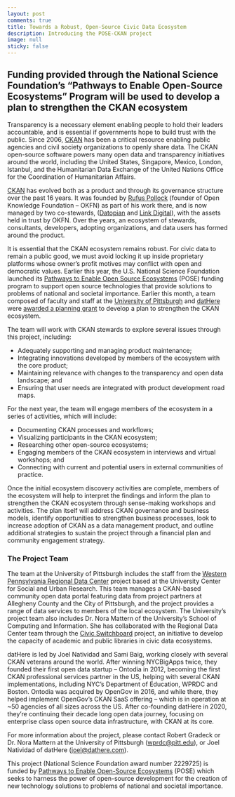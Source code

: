 ```yaml
---
layout: post
comments: true
title: Towards a Robust, Open-Source Civic Data Ecosystem
description: Introducing the POSE-CKAN project
image: null
sticky: false
---
```

## Funding provided through the National Science Foundation’s “Pathways to Enable Open-Source Ecosystems” Program will be used to develop a plan to strengthen the CKAN ecosystem

Transparency is a necessary element enabling people to hold their leaders accountable, and is essential if governments hope to build trust with the public. Since 2006, [CKAN](https://ckan.org/) has been a critical resource enabling public agencies and civil society organizations to openly share data. The CKAN open-source software powers many open data and transparency initiatives around the world, including the United States, Singapore, Mexico, London, Istanbul, and the Humanitarian Data Exchange of the United Nations Office for the Coordination of Humanitarian Affairs. 

[CKAN](https://en.wikipedia.org/wiki/CKAN) has evolved both as a product and through its governance structure over the past 16 years. It was founded by [Rufus Pollock](https://en.wikipedia.org/wiki/Rufus_Pollock) (founder of Open Knowledge Foundation – OKFN) as part of his work there, and is now managed by two co-stewards, ([Datopian](https://www.datopian.com/) and [Link Digital](https://linkdigital.com.au/)), with the assets held in trust by OKFN. Over the years, an ecosystem of stewards, consultants, developers, adopting organizations, and data users has formed around the product.

It is essential that the CKAN ecosystem remains robust. For civic data to remain a public good, we must avoid locking it up inside proprietary platforms whose owner’s profit motives may conflict with open and democratic values. Earlier this year, the U.S. National Science Foundation launched its [Pathways to Enable Open Source Ecosystems](https://beta.nsf.gov/funding/opportunities/pathways-enable-open-source-ecosystems-pose) (POSE) funding program to support open source technologies that provide solutions to problems of national and societal importance. Earlier this month, a team composed of faculty and staff at the [University of Pittsburgh](https://www.pitt.edu/) and [datHere](https://dathere.com/) were [awarded a planning grant](https://www.nsf.gov/awardsearch/showAward?AWD_ID=2229725&HistoricalAwards=false) to develop a plan to strengthen the CKAN ecosystem.  

The team will work with CKAN stewards to explore several issues through this project, including:  

* Adequately supporting and managing product maintenance;   
* Integrating innovations developed by members of the ecosystem with the core product;    
* Maintaining relevance with changes to the transparency and open data landscape; and    
* Ensuring that user needs are integrated with product development road maps.

For the next year, the team will engage members of the ecosystem in a series of activities, which will include: 

* Documenting CKAN processes and workflows; 
* Visualizing participants in the CKAN ecosystem; 
* Researching other open-source ecosystems; 
* Engaging members of the CKAN ecosystem in interviews and virtual workshops; and 
* Connecting with current and potential users in external communities of practice.   

Once the initial ecosystem discovery activities are complete, members of the ecosystem will help to interpret the findings and inform the plan to strengthen the CKAN ecosystem through sense-making workshops and activities. The plan itself will address CKAN governance and business models, identify opportunities to strengthen business processes, look to increase adoption of CKAN as a data management product, and outline additional strategies to sustain the project through a financial plan and community engagement strategy.

### The Project Team  

The team at the University of Pittsburgh includes the staff from the [Western Pennsylvania Regional Data Center](https://www.wprdc.org/) project based at the University Center for Social and Urban Research. This team manages a CKAN-based community open data portal featuring data from project partners at Allegheny County and the City of Pittsburgh, and the project provides a range of data services to members of the local ecosystem. The University’s project team also includes Dr. Nora Mattern of the University’s School of Computing and Information. She has collaborated with the Regional Data Center team through the [Civic Switchboard](https://civic-switchboard.github.io/) project, an initiative to develop the capacity of academic and public libraries in civic data ecosystems.   

datHere is led by Joel Natividad and Sami Baig, working closely with several CKAN veterans around the world. After winning NYCBigApps twice, they founded their first open data startup – Ontodia in 2012, becoming the first CKAN professional services partner in the US, helping with several CKAN implementations, including NYC’s Department of Education, WPRDC and Boston. Ontodia was acquired by OpenGov in 2016, and while there, they helped implement OpenGov’s CKAN SaaS offering – which is in operation at ~50 agencies of all sizes across the US. After co-founding datHere in 2020, they’re continuing their decade long open data journey, focusing on enterprise class open source data infrastructure, with CKAN at its core.   

For more information about the project, please contact Robert Gradeck or Dr. Nora Mattern at the University of Pittsburgh (wprdc@pitt.edu), or Joel Natividad of datHere (joel@dathere.com).   

This project (National Science Foundation award number 2229725) is funded by [Pathways to Enable Open-Source Ecosystems](https://beta.nsf.gov/funding/opportunities/pathways-enable-open-source-ecosystems-pose) (POSE) which seeks to harness the power of open-source development for the creation of new technology solutions to problems of national and societal importance.
